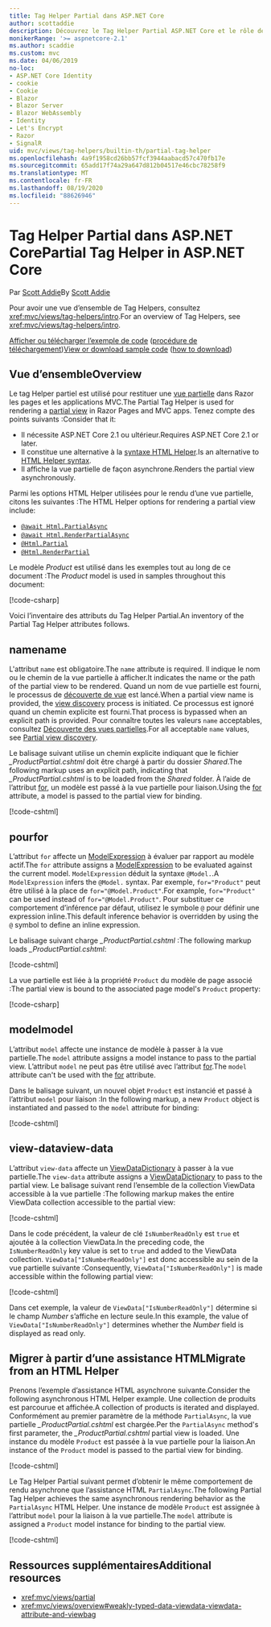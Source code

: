 ```yaml
---
title: Tag Helper Partial dans ASP.NET Core
author: scottaddie
description: Découvrez le Tag Helper Partial ASP.NET Core et le rôle de ses attributs dans le rendu d’une vue partielle.
monikerRange: '>= aspnetcore-2.1'
ms.author: scaddie
ms.custom: mvc
ms.date: 04/06/2019
no-loc:
- ASP.NET Core Identity
- cookie
- Cookie
- Blazor
- Blazor Server
- Blazor WebAssembly
- Identity
- Let's Encrypt
- Razor
- SignalR
uid: mvc/views/tag-helpers/builtin-th/partial-tag-helper
ms.openlocfilehash: 4a9f1958cd26bb57fcf3944aabacd57c470fb17e
ms.sourcegitcommit: 65add17f74a29a647d812b04517e46cbc78258f9
ms.translationtype: MT
ms.contentlocale: fr-FR
ms.lasthandoff: 08/19/2020
ms.locfileid: "88626946"
---
```

# <a name="partial-tag-helper-in-aspnet-core"></a><span data-ttu-id="d84bb-103">Tag Helper Partial dans ASP.NET Core</span><span class="sxs-lookup"><span data-stu-id="d84bb-103">Partial Tag Helper in ASP.NET Core</span></span>

<span data-ttu-id="d84bb-104">Par [Scott Addie](https://github.com/scottaddie)</span><span class="sxs-lookup"><span data-stu-id="d84bb-104">By [Scott Addie](https://github.com/scottaddie)</span></span>

<span data-ttu-id="d84bb-105">Pour avoir une vue d’ensemble de Tag Helpers, consultez <xref:mvc/views/tag-helpers/intro>.</span><span class="sxs-lookup"><span data-stu-id="d84bb-105">For an overview of Tag Helpers, see <xref:mvc/views/tag-helpers/intro>.</span></span>

<span data-ttu-id="d84bb-106">[Afficher ou télécharger l’exemple de code](https://github.com/dotnet/AspNetCore.Docs/tree/master/aspnetcore/mvc/views/tag-helpers/built-in/samples) ([procédure de téléchargement](xref:index#how-to-download-a-sample))</span><span class="sxs-lookup"><span data-stu-id="d84bb-106">[View or download sample code](https://github.com/dotnet/AspNetCore.Docs/tree/master/aspnetcore/mvc/views/tag-helpers/built-in/samples) ([how to download](xref:index#how-to-download-a-sample))</span></span>

## <a name="overview"></a><span data-ttu-id="d84bb-107">Vue d’ensemble</span><span class="sxs-lookup"><span data-stu-id="d84bb-107">Overview</span></span>

<span data-ttu-id="d84bb-108">Le tag Helper partiel est utilisé pour restituer une [vue partielle](xref:mvc/views/partial) dans Razor les pages et les applications MVC.</span><span class="sxs-lookup"><span data-stu-id="d84bb-108">The Partial Tag Helper is used for rendering a [partial view](xref:mvc/views/partial) in Razor Pages and MVC apps.</span></span> <span data-ttu-id="d84bb-109">Tenez compte des points suivants :</span><span class="sxs-lookup"><span data-stu-id="d84bb-109">Consider that it:</span></span>

* <span data-ttu-id="d84bb-110">Il nécessite ASP.NET Core 2.1 ou ultérieur.</span><span class="sxs-lookup"><span data-stu-id="d84bb-110">Requires ASP.NET Core 2.1 or later.</span></span>
* <span data-ttu-id="d84bb-111">Il constitue une alternative à la [syntaxe HTML Helper](xref:mvc/views/partial#reference-a-partial-view).</span><span class="sxs-lookup"><span data-stu-id="d84bb-111">Is an alternative to [HTML Helper syntax](xref:mvc/views/partial#reference-a-partial-view).</span></span>
* <span data-ttu-id="d84bb-112">Il affiche la vue partielle de façon asynchrone.</span><span class="sxs-lookup"><span data-stu-id="d84bb-112">Renders the partial view asynchronously.</span></span>

<span data-ttu-id="d84bb-113">Parmi les options HTML Helper utilisées pour le rendu d’une vue partielle, citons les suivantes :</span><span class="sxs-lookup"><span data-stu-id="d84bb-113">The HTML Helper options for rendering a partial view include:</span></span>

* [`@await Html.PartialAsync`](/dotnet/api/microsoft.aspnetcore.mvc.rendering.htmlhelperpartialextensions.partialasync)
* [`@await Html.RenderPartialAsync`](/dotnet/api/microsoft.aspnetcore.mvc.rendering.htmlhelperpartialextensions.renderpartialasync)
* [`@Html.Partial`](/dotnet/api/microsoft.aspnetcore.mvc.rendering.htmlhelperpartialextensions.partial)
* [`@Html.RenderPartial`](/dotnet/api/microsoft.aspnetcore.mvc.rendering.htmlhelperpartialextensions.renderpartial)

<span data-ttu-id="d84bb-114">Le modèle *Product* est utilisé dans les exemples tout au long de ce document :</span><span class="sxs-lookup"><span data-stu-id="d84bb-114">The *Product* model is used in samples throughout this document:</span></span>

[!code-csharp[](samples/TagHelpersBuiltIn/Models/Product.cs)]

<span data-ttu-id="d84bb-115">Voici l’inventaire des attributs du Tag Helper Partial.</span><span class="sxs-lookup"><span data-stu-id="d84bb-115">An inventory of the Partial Tag Helper attributes follows.</span></span>

## <a name="name"></a><span data-ttu-id="d84bb-116">name</span><span class="sxs-lookup"><span data-stu-id="d84bb-116">name</span></span>

<span data-ttu-id="d84bb-117">L'attribut `name` est obligatoire.</span><span class="sxs-lookup"><span data-stu-id="d84bb-117">The `name` attribute is required.</span></span> <span data-ttu-id="d84bb-118">Il indique le nom ou le chemin de la vue partielle à afficher.</span><span class="sxs-lookup"><span data-stu-id="d84bb-118">It indicates the name or the path of the partial view to be rendered.</span></span> <span data-ttu-id="d84bb-119">Quand un nom de vue partielle est fourni, le processus de [découverte de vue](xref:mvc/views/overview#view-discovery) est lancé.</span><span class="sxs-lookup"><span data-stu-id="d84bb-119">When a partial view name is provided, the [view discovery](xref:mvc/views/overview#view-discovery) process is initiated.</span></span> <span data-ttu-id="d84bb-120">Ce processus est ignoré quand un chemin explicite est fourni.</span><span class="sxs-lookup"><span data-stu-id="d84bb-120">That process is bypassed when an explicit path is provided.</span></span> <span data-ttu-id="d84bb-121">Pour connaître toutes les valeurs `name` acceptables, consultez [Découverte des vues partielles](xref:mvc/views/partial#partial-view-discovery).</span><span class="sxs-lookup"><span data-stu-id="d84bb-121">For all acceptable `name` values, see [Partial view discovery](xref:mvc/views/partial#partial-view-discovery).</span></span>

<span data-ttu-id="d84bb-122">Le balisage suivant utilise un chemin explicite indiquant que le fichier *_ProductPartial.cshtml* doit être chargé à partir du dossier *Shared*.</span><span class="sxs-lookup"><span data-stu-id="d84bb-122">The following markup uses an explicit path, indicating that *_ProductPartial.cshtml* is to be loaded from the *Shared* folder.</span></span> <span data-ttu-id="d84bb-123">À l’aide de l’attribut [for](#for), un modèle est passé à la vue partielle pour liaison.</span><span class="sxs-lookup"><span data-stu-id="d84bb-123">Using the [for](#for) attribute, a model is passed to the partial view for binding.</span></span>

[!code-cshtml[](samples/TagHelpersBuiltIn/Pages/Product.cshtml?name=snippet_Name)]

## <a name="for"></a><span data-ttu-id="d84bb-124">pour</span><span class="sxs-lookup"><span data-stu-id="d84bb-124">for</span></span>

<span data-ttu-id="d84bb-125">L’attribut `for` affecte un [ModelExpression](/dotnet/api/microsoft.aspnetcore.mvc.viewfeatures.modelexpression) à évaluer par rapport au modèle actif.</span><span class="sxs-lookup"><span data-stu-id="d84bb-125">The `for` attribute assigns a [ModelExpression](/dotnet/api/microsoft.aspnetcore.mvc.viewfeatures.modelexpression) to be evaluated against the current model.</span></span> <span data-ttu-id="d84bb-126">`ModelExpression` déduit la syntaxe `@Model.`.</span><span class="sxs-lookup"><span data-stu-id="d84bb-126">A `ModelExpression` infers the `@Model.` syntax.</span></span> <span data-ttu-id="d84bb-127">Par exemple, `for="Product"` peut être utilisé à la place de `for="@Model.Product"`.</span><span class="sxs-lookup"><span data-stu-id="d84bb-127">For example, `for="Product"` can be used instead of `for="@Model.Product"`.</span></span> <span data-ttu-id="d84bb-128">Pour substituer ce comportement d’inférence par défaut, utilisez le symbole `@` pour définir une expression inline.</span><span class="sxs-lookup"><span data-stu-id="d84bb-128">This default inference behavior is overridden by using the `@` symbol to define an inline expression.</span></span>

<span data-ttu-id="d84bb-129">Le balisage suivant charge *_ProductPartial.cshtml* :</span><span class="sxs-lookup"><span data-stu-id="d84bb-129">The following markup loads *_ProductPartial.cshtml*:</span></span>

[!code-cshtml[](samples/TagHelpersBuiltIn/Pages/Product.cshtml?name=snippet_For)]

<span data-ttu-id="d84bb-130">La vue partielle est liée à la propriété `Product` du modèle de page associé :</span><span class="sxs-lookup"><span data-stu-id="d84bb-130">The partial view is bound to the associated page model's `Product` property:</span></span>

[!code-csharp[](samples/TagHelpersBuiltIn/Pages/Product.cshtml.cs?highlight=8)]

## <a name="model"></a><span data-ttu-id="d84bb-131">model</span><span class="sxs-lookup"><span data-stu-id="d84bb-131">model</span></span>

<span data-ttu-id="d84bb-132">L’attribut `model` affecte une instance de modèle à passer à la vue partielle.</span><span class="sxs-lookup"><span data-stu-id="d84bb-132">The `model` attribute assigns a model instance to pass to the partial view.</span></span> <span data-ttu-id="d84bb-133">L’attribut `model` ne peut pas être utilisé avec l’attribut [for](#for).</span><span class="sxs-lookup"><span data-stu-id="d84bb-133">The `model` attribute can't be used with the [for](#for) attribute.</span></span>

<span data-ttu-id="d84bb-134">Dans le balisage suivant, un nouvel objet `Product` est instancié et passé à l’attribut `model` pour liaison :</span><span class="sxs-lookup"><span data-stu-id="d84bb-134">In the following markup, a new `Product` object is instantiated and passed to the `model` attribute for binding:</span></span>

[!code-cshtml[](samples/TagHelpersBuiltIn/Pages/Product.cshtml?name=snippet_Model)]

## <a name="view-data"></a><span data-ttu-id="d84bb-135">view-data</span><span class="sxs-lookup"><span data-stu-id="d84bb-135">view-data</span></span>

<span data-ttu-id="d84bb-136">L’attribut `view-data` affecte un [ViewDataDictionary](/dotnet/api/microsoft.aspnetcore.mvc.viewfeatures.viewdatadictionary) à passer à la vue partielle.</span><span class="sxs-lookup"><span data-stu-id="d84bb-136">The `view-data` attribute assigns a [ViewDataDictionary](/dotnet/api/microsoft.aspnetcore.mvc.viewfeatures.viewdatadictionary) to pass to the partial view.</span></span> <span data-ttu-id="d84bb-137">Le balisage suivant rend l’ensemble de la collection ViewData accessible à la vue partielle :</span><span class="sxs-lookup"><span data-stu-id="d84bb-137">The following markup makes the entire ViewData collection accessible to the partial view:</span></span>

[!code-cshtml[](samples/TagHelpersBuiltIn/Pages/Product.cshtml?name=snippet_ViewData&highlight=5-)]

<span data-ttu-id="d84bb-138">Dans le code précédent, la valeur de clé `IsNumberReadOnly` est `true` et ajoutée à la collection ViewData.</span><span class="sxs-lookup"><span data-stu-id="d84bb-138">In the preceding code, the `IsNumberReadOnly` key value is set to `true` and added to the ViewData collection.</span></span> <span data-ttu-id="d84bb-139">`ViewData["IsNumberReadOnly"]` est donc accessible au sein de la vue partielle suivante :</span><span class="sxs-lookup"><span data-stu-id="d84bb-139">Consequently, `ViewData["IsNumberReadOnly"]` is made accessible within the following partial view:</span></span>

[!code-cshtml[](samples/TagHelpersBuiltIn/Pages/Shared/_ProductViewDataPartial.cshtml?highlight=5)]

<span data-ttu-id="d84bb-140">Dans cet exemple, la valeur de `ViewData["IsNumberReadOnly"]` détermine si le champ *Number* s’affiche en lecture seule.</span><span class="sxs-lookup"><span data-stu-id="d84bb-140">In this example, the value of `ViewData["IsNumberReadOnly"]` determines whether the *Number* field is displayed as read only.</span></span>

## <a name="migrate-from-an-html-helper"></a><span data-ttu-id="d84bb-141">Migrer à partir d’une assistance HTML</span><span class="sxs-lookup"><span data-stu-id="d84bb-141">Migrate from an HTML Helper</span></span>

<span data-ttu-id="d84bb-142">Prenons l’exemple d’assistance HTML asynchrone suivante.</span><span class="sxs-lookup"><span data-stu-id="d84bb-142">Consider the following asynchronous HTML Helper example.</span></span> <span data-ttu-id="d84bb-143">Une collection de produits est parcourue et affichée.</span><span class="sxs-lookup"><span data-stu-id="d84bb-143">A collection of products is iterated and displayed.</span></span> <span data-ttu-id="d84bb-144">Conformément au premier paramètre de la méthode `PartialAsync`, la vue partielle *_ProductPartial.cshtml* est chargée.</span><span class="sxs-lookup"><span data-stu-id="d84bb-144">Per the `PartialAsync` method's first parameter, the *_ProductPartial.cshtml* partial view is loaded.</span></span> <span data-ttu-id="d84bb-145">Une instance du modèle `Product` est passée à la vue partielle pour la liaison.</span><span class="sxs-lookup"><span data-stu-id="d84bb-145">An instance of the `Product` model is passed to the partial view for binding.</span></span>

[!code-cshtml[](samples/TagHelpersBuiltIn/Pages/Products.cshtml?name=snippet_HtmlHelper&highlight=3)]

<span data-ttu-id="d84bb-146">Le Tag Helper Partial suivant permet d’obtenir le même comportement de rendu asynchrone que l’assistance HTML `PartialAsync`.</span><span class="sxs-lookup"><span data-stu-id="d84bb-146">The following Partial Tag Helper achieves the same asynchronous rendering behavior as the `PartialAsync` HTML Helper.</span></span> <span data-ttu-id="d84bb-147">Une instance de modèle `Product` est assignée à l’attribut `model` pour la liaison à la vue partielle.</span><span class="sxs-lookup"><span data-stu-id="d84bb-147">The `model` attribute is assigned a `Product` model instance for binding to the partial view.</span></span>

[!code-cshtml[](samples/TagHelpersBuiltIn/Pages/Products.cshtml?name=snippet_TagHelper&highlight=3)]

## <a name="additional-resources"></a><span data-ttu-id="d84bb-148">Ressources supplémentaires</span><span class="sxs-lookup"><span data-stu-id="d84bb-148">Additional resources</span></span>

* <xref:mvc/views/partial>
* <xref:mvc/views/overview#weakly-typed-data-viewdata-viewdata-attribute-and-viewbag>
